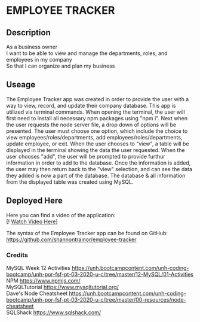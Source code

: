 # EMPLOYEE TRACKER

## Description
As a business owner  
I want to be able to view and manage the departments, roles, and employees in my company  
So that I can organize and plan my business


## Useage
The Employee Tracker app was created in order to provide the user with a way to view, record, and update their company database. This app is utilized via terminal commands. When opening the terminal, the user will first need to install all necessary npm packages using "npm i". Next when the user requests the node server file, a drop down of options will be presented. The user must choose one option, which include the choice to view employees/roles/departments, add employees/roles/departments, update employee, or exit.  When the user chooses to "view", a table will be displayed in the terminal showing the data the user requested. When the user chooses "add", the user will be prompted to provide furthur information in order to add to the database. Once the information is added, the user may then return back to the "view" selection, and can see the data they added is now a part of the database.
The database & all information from the displayed table was created using MySQL.

## Deployed Here
Here you can find a video of the application:  
[! [Watch Video Here](assets\employee-tracker-vid.mp4)]


The syntax of the Employee Tracker app can be found on GitHub:  
https://github.com/shannontrainor/employee-tracker


### Credits
MySQL Week 12 Activities https://unh.bootcampcontent.com/unh-coding-bootcamp/unh-por-fsf-pt-03-2020-u-c/tree/master/12-MySQL/01-Activities  
NPM https://www.npmjs.com/  
MySQLTutorial https://www.mysqltutorial.org/  
Dave's Node Cheatsheet https://unh.bootcampcontent.com/unh-coding-bootcamp/unh-por-fsf-pt-03-2020-u-c/tree/master/00-resources/node-cheatsheet  
SQLShack https://www.sqlshack.com/
